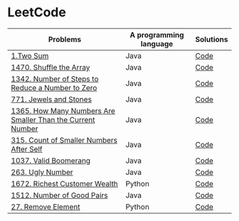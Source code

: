 # LeetCode
Problems | A programming language |Solutions
------------ | ------------- |------------- 
[1.Two Sum](https://leetcode.com/problems/two-sum/) | Java | [Code](https://github.com/Dimateos12/LeetCode/blob/main/skrytpy/Two%20Sum.java) |
[1470. Shuffle the Array](https://leetcode.com/problems/shuffle-the-array/) | Java | [Code](https://github.com/Dimateos12/LeetCode/blob/main/skrytpy/1470.%20Shuffle%20the%20Array.java) |
[1342. Number of Steps to Reduce a Number to Zero](https://leetcode.com/problems/number-of-steps-to-reduce-a-number-to-zero/) | Java | [Code](https://github.com/Dimateos12/LeetCode/blob/main/skrytpy/1342.%20Number%20of%20Steps%20to%20Reduce%20a%20Number%20to%20Zero.java) |
[771. Jewels and Stones](https://leetcode.com/problems/jewels-and-stones/) | Java | [Code](https://github.com/Dimateos12/LeetCode/blob/main/skrytpy/771.%20Jewels%20and%20Stones.java) |
[1365. How Many Numbers Are Smaller Than the Current Number](https://leetcode.com/problems/how-many-numbers-are-smaller-than-the-current-number/) | Java | [Code](https://github.com/Dimateos12/LeetCode/blob/main/skrytpy/1365.%20How%20Many%20Numbers%20Are%20Smaller%20Than%20the%20Current%20Number.txt) |
[315. Count of Smaller Numbers After Self](https://leetcode.com/problems/count-of-smaller-numbers-after-self/) | Java | [Code](https://github.com/Dimateos12/LeetCode/blob/main/skrytpy/315.%20Count%20of%20Smaller%20Numbers%20After%20Self.java) |
[1037. Valid Boomerang](https://leetcode.com/problems/valid-boomerang/) | Java | [Code](https://github.com/Dimateos12/LeetCode/blob/main/skrytpy/1037.%20Valid%20Boomerang.java) |
[263. Ugly Number](https://leetcode.com/problems/ugly-number/) | Java | [Code](https://github.com/Dimateos12/LeetCode/blob/main/skrytpy/263.%20Ugly%20Number.java) |
[1672. Richest Customer Wealth](https://leetcode.com/problems/richest-customer-wealth/) | Python |[Code](https://github.com/Dimateos12/LeetCode/blob/main/skrytpy/1672.%20Richest%20Customer%20Wealth.py) |
[1512. Number of Good Pairs](https://leetcode.com/problems/number-of-good-pairs/)|Java|[Code](https://github.com/Dimateos12/LeetCode/blob/main/skrytpy/1512.%20Number%20of%20Good%20Pairs.java)|
[27. Remove Element](https://leetcode.com/problems/remove-element/)| Python |[Code](https://github.com/Dimateos12/LeetCode/blob/main/skrytpy/27.%20Remove%20Element.py.txt)
